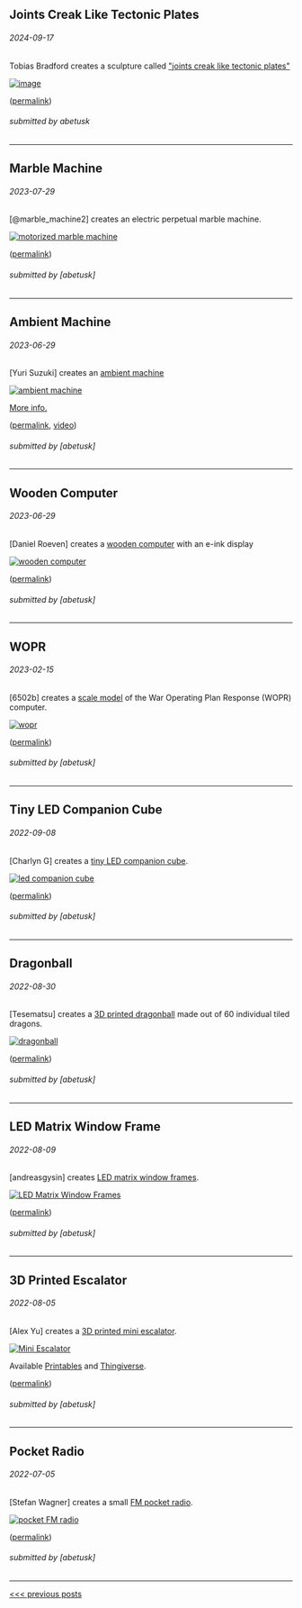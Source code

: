 Joints Creak Like Tectonic Plates
----

###### 2024-09-17

Tobias Bradford creates a sculpture called ["joints creak like tectonic plates"](https://x.com/MachinePix/status/1831811766289899642)

[![image](img/2024-09-17-bradford-tectonic-joint.gif)](https://x.com/MachinePix/status/1831811766289899642)


([permalink](https://web.archive.org/web/20240917162200/https://x.com/SentricSol?mx=2))

###### submitted by abetusk




---


Marble Machine
----

###### 2023-07-29

\[@marble_machine2\] creates an electric perpetual marble machine.

[![motorized marble machine](img/2023-07-29-marble-machine.gif)](https://twitter.com/marble_machine2/status/1685235288388653056)


([permalink](https://web.archive.org/web/20230730040141/https://twitter.com/i/status/1685235288388653056))

###### submitted by \[abetusk\]




---


Ambient Machine
----

###### 2023-06-29

\[Yuri Suzuki\] creates an [ambient machine](https://vimeo.com/817719249)

[![ambient machine](img/2023-06-29-ambient-machine.png)](https://vimeo.com/817719249)

[More info.](https://www.yurisuzuki.com/projects/the-ambient-machine)

([permalink](https://web.archive.org/web/20230629014843/https://www.yurisuzuki.com/projects/the-ambient-machine), [video](https://web.archive.org/web/20230629014636/https://vimeo.com/817719249))

###### submitted by \[abetusk\]




---


Wooden Computer
----

###### 2023-06-29

\[Daniel Roeven\] creates a [wooden computer](https://twitter.com/danielroeven/status/1674139855511605271) with an e-ink display

[![wooden computer](img/2023-06-29-wooden-computer.jpg)](https://twitter.com/danielroeven/status/1674139855511605271)


([permalink](https://web.archive.org/web/20230629211315/https://twitter.com/danielroeven/status/1674139855511605271))

###### submitted by \[abetusk\]




---


WOPR
----

###### 2023-02-15

\[6502b\] creates a [scale model](https://twitter.com/6502b/status/1624098447245684763) of the War Operating Plan Response (WOPR) computer.

[![wopr](img/2023-02-15_wopr.gif)](https://twitter.com/6502b/status/1624098447245684763)


([permalink](https://web.archive.org/web/20230216060153/https://www.instagram.com/miniatua/))

###### submitted by \[abetusk\]




---


Tiny LED Companion Cube
----

###### 2022-09-08

\[Charlyn G\] creates a [tiny LED companion cube](https://learn.adafruit.com/tiny-led-wifi-cube).

[![led companion cube](img/2022-09-08-companion-cube.gif)](https://learn.adafruit.com/tiny-led-wifi-cube)


([permalink](https://web.archive.org/web/20220907165214/https://learn.adafruit.com/tiny-led-wifi-cube))

###### submitted by \[abetusk\]




---


Dragonball
----

###### 2022-08-30

\[Tesematsu\] creates a [3D printed dragonball](https://twitter.com/Tesematsu/status/1564571381131509760) made out of 60 individual tiled dragons.

[![dragonball](img/2022-08-30_dragonball.jpg)](https://twitter.com/Tesematsu/status/1564571381131509760)


([permalink](https://web.archive.org/web/20220831032150/https://twitter.com/Tesematsu/status/1564571381131509760))

###### submitted by \[abetusk\]




---


LED Matrix Window Frame
----

###### 2022-08-09

\[andreasgysin\] creates [LED matrix window frames](https://twitter.com/andreasgysin/status/1556663717961601028).

[![LED Matrix Window Frames](img/2022-08-09-window-led-frame.gif)](https://twitter.com/andreasgysin/status/1556663717961601028)


([permalink](https://web.archive.org/web/20220808225654/https://twitter.com/andreasgysin/status/1556663717961601028))

###### submitted by \[abetusk\]




---


3D Printed Escalator
----

###### 2022-08-05

\[Alex Yu\] creates a [3D printed mini escalator](https://www.youtube.com/watch?v=d-7QTrCJvpQ).

[![Mini Escalator](img/2022-08-05-tiny-escalator.gif)](https://www.youtube.com/watch?v=d-7QTrCJvpQ)

Available [Printables](https://www.printables.com/model/190972-motorized-mini-desktop-escalator) and [Thingiverse](https://www.thingiverse.com/thing:5375662).

([permalink](https://web.archive.org/web/20220704215552/https://www.youtube.com/watch?v=d-7QTrCJvpQ))

###### submitted by \[abetusk\]




---


Pocket Radio
----

###### 2022-07-05

\[Stefan Wagner\] creates a small [FM pocket radio](https://github.com/wagiminator/ATtiny412-PocketRadio).

[![pocket FM radio](img/2022-07-05-pocketfm.jpg)](https://github.com/wagiminator/ATtiny412-PocketRadio)

([permalink](https://web.archive.org/web/20220704164010/https://github.com/wagiminator/ATtiny412-PocketRadio))

###### submitted by \[abetusk\]




---





[<<< previous posts](1.html)



